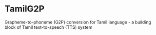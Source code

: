 # TamilG2P
Grapheme-to-phoneme (G2P) conversion for Tamil language - a building block of Tamil text-to-speech (TTS) system
